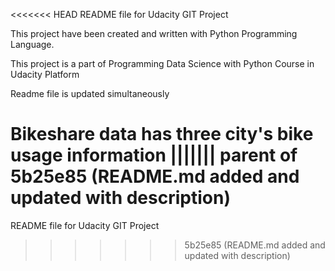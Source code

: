 <<<<<<< HEAD
README file for Udacity GIT Project

This project have been created and written with Python Programming Language.

This project is a part of Programming Data Science with Python Course in Udacity Platform

Readme file is updated simultaneously

Bikeshare data has three city's bike usage information
||||||| parent of 5b25e85 (README.md added and updated with description)
=======
README file for Udacity GIT Project
>>>>>>> 5b25e85 (README.md added and updated with description)
